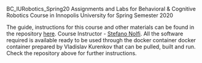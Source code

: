 BC_IURobotics_Spring20
Assignments and Labs for Behavioral & Cognitive Robotics Course in Innopolis University for Spring Semester 2020

The guide, instructions for this course and other materials can be found in the repository [here](https://github.com/snolfi/evorobotpy). Course Instructor - [Stefano Nolfi](https://scholar.google.com/citations?user=YVqJ_u8AAAAJ&hl=en). 
All the software required is available ready to be used through the docker container docker container prepared by Vladislav Kurenkov that can be pulled, built and run. Check the repository above for further instructions.